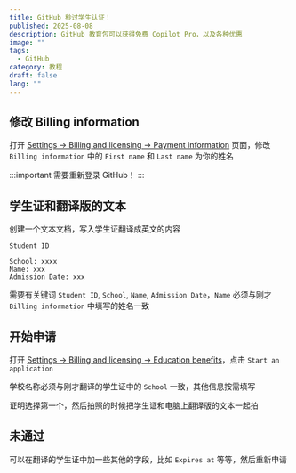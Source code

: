 ```yaml
---
title: GitHub 秒过学生认证！
published: 2025-08-08
description: GitHub 教育包可以获得免费 Copilot Pro，以及各种优惠
image: ""
tags:
  - GitHub
category: 教程
draft: false
lang: ""
---
```


## 修改 Billing information

打开 [Settings -> Billing and licensing -> Payment information](https://github.com/settings/billing/payment_information) 页面，修改 `Billing information` 中的 `First name` 和 `Last name` 为你的姓名

:::important
需要重新登录 GitHub！
:::

## 学生证和翻译版的文本

创建一个文本文档，写入学生证翻译成英文的内容

```plain
Student ID

School: xxxx
Name: xxx
Admission Date: xxx
```

需要有关键词 `Student ID`, `School`, `Name`, `Admission Date`，`Name` 必须与刚才 `Billing information` 中填写的姓名一致

## 开始申请

打开 [Settings -> Billing and licensing -> Education benefits](https://github.com/settings/education/benefits)，点击 `Start an application`

学校名称必须与刚才翻译的学生证中的 `School` 一致，其他信息按需填写

证明选择第一个，然后拍照的时候把学生证和电脑上翻译版的文本一起拍

## 未通过

可以在翻译的学生证中加一些其他的字段，比如 `Expires at` 等等，然后重新申请
